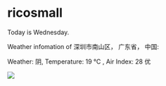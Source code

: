 # ricosmall

Today is Wednesday.

Weather infomation of 深圳市南山区， 广东省， 中国: 

Weather: 阴, Temperature: 19 ℃ , Air Index: 28 优

<img src="https://github-readme-stats.vercel.app/api?username=ricosmall&show_icons=true" />
